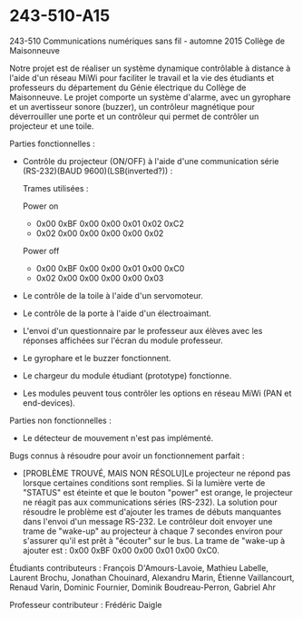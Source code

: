 # 243-510-A15
243-510 Communications numériques sans fil - automne 2015
Collège de Maisonneuve

Notre projet est de réaliser un système dynamique contrôlable à distance à l'aide d'un réseau MiWi pour faciliter le travail
et la vie des étudiants et professeurs du département du Génie électrique du Collège de Maisonneuve. Le projet comporte un
système d'alarme, avec un gyrophare et un avertisseur sonore (buzzer), un contrôleur magnétique pour déverrouiller une porte et un contrôleur qui
permet de contrôler un projecteur et une toile.



Parties fonctionnelles :


- Contrôle du projecteur (ON/OFF) à l'aide d'une communication série (RS-232)(BAUD 9600)(LSB(inverted?)) :

  Trames utilisées :
  
  Power on
    
    - 0x00 0xBF 0x00 0x00 0x01 0x02 0xC2
    - 0x02 0x00 0x00 0x00 0x00 0x02
    
    
  Power off
    
    - 0x00 0xBF 0x00 0x00 0x01 0x00 0xC0
    - 0x02 0x00 0x00 0x00 0x00 0x03

- Le contrôle de la toile à l'aide d'un servomoteur.
- Le contrôle de la porte à l'aide d'un électroaimant.
- L'envoi d'un questionnaire par le professeur aux élèves avec les réponses affichées sur l'écran du module professeur.
- Le gyrophare et le buzzer fonctionnent.
- Le chargeur du module étudiant (prototype) fonctionne.
- Les modules peuvent tous contrôler les options en réseau MiWi (PAN et end-devices).



Parties non fonctionnelles :

- Le détecteur de mouvement n'est pas implémenté.



Bugs connus à résoudre pour avoir un fonctionnement parfait :

- [PROBLÈME TROUVÉ, MAIS NON RÉSOLU]Le projecteur ne répond pas lorsque certaines conditions sont remplies. Si la lumière verte de "STATUS" est éteinte et que le bouton "power" est orange, le projecteur ne réagit pas aux communications séries (RS-232). La solution pour résoudre le problème est d'ajouter les trames de débuts manquantes dans l'envoi d'un message RS-232. Le contrôleur doit envoyer une trame de "wake-up" au projecteur à chaque 7 secondes environ pour s'assurer qu'il est prêt à "écouter" sur le bus. La trame de "wake-up à ajouter est : 0x00 0xBF 0x00 0x00 0x01 0x00 0xC0.


Étudiants contributeurs :
  François D'Amours-Lavoie, 
  Mathieu Labelle, 
  Laurent Brochu, 
  Jonathan Chouinard, 
  Alexandru Marin, 
  Étienne Vaillancourt, 
  Renaud Varin, 
  Dominic Fournier, 
  Dominik Boudreau-Perron, 
  Gabriel Ahr


Professeur contributeur : 
  Frédéric Daigle
